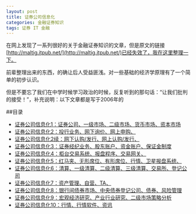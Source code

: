 ```yaml
---
layout: post
title: 证券公司信息化
categories: 金融证券知识
tags: 证券 IT 金融
---
```


在网上发现了一系列很好的关于金融证券知识的文章，但是原文的链接[http://maltig.itpub.net/](http://maltig.itpub.net/)已经失效了，我在这里整理一下。

前辈整理出来的东西，的确让后人受益匪浅。对一些基础的经济学原理有了一个简单的初步认识。

但是不要忘了我们在中学时候学习政治的时候，反复听到的那句话：“让我们批判的接受！”，补充说明：以下文章都是写于2006年的

##目录

* [证券公司信息化1：证券公司、一级市场、二级市场、货币市场、资本市场](https://github.com/xumenger/xumenger.github.io/blob/master/download/20160129/01-finance.md)
* [证券公司信息化2：投行业务、网下询价、网上申购、](https://github.com/xumenger/xumenger.github.io/blob/master/download/20160129/02-finance.md)
* [证券公司信息化2续：网下认购/发行、网上认购/发行、](https://github.com/xumenger/xumenger.github.io/blob/master/download/20160129/03-finance.md)
* [证券公司信息化3：证券经纪业务、股东账户、资金账户、保证金制度](https://github.com/xumenger/xumenger.github.io/blob/master/download/20160129/04-finance.md)
* [证券公司信息化4：柜台交易系统、报盘程序、交易网关、](https://github.com/xumenger/xumenger.github.io/blob/master/download/20160129/05-finance.md)
* [证券公司信息化5：红马夹、无形席位、有形席位、行情、卫星报盘系统、](https://github.com/xumenger/xumenger.github.io/blob/master/download/20160129/06-finance.md)
* [证券公司信息化6：清算、一级清算、二级清算、三级清算、交易所、登记公司](https://github.com/xumenger/xumenger.github.io/blob/master/download/20160129/07-finance.md)
* [证券公司信息化7：资产管理、自营、TA、](https://github.com/xumenger/xumenger.github.io/blob/master/download/20160129/08-finance.md)
* [证券公司信息化8：银行间债券市场、中央债券登记公司、债券、风险管理](https://github.com/xumenger/xumenger.github.io/blob/master/download/20160129/09-finance.md)
* [证券公司信息化9：宏观经济研究、产业行业研究、二级市场策略分析](https://github.com/xumenger/xumenger.github.io/blob/master/download/20160129/10-finance.md)
* [证券公司信息化10：行情、行情软件、资讯](https://github.com/xumenger/xumenger.github.io/blob/master/download/20160129/11-finance.md)

